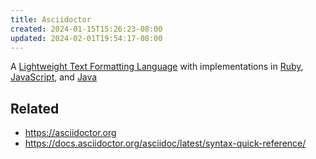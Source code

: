 ```yaml
---
title: Asciidoctor
created: 2024-01-15T15:26:23-08:00
updated: 2024-02-01T19:54:17-08:00
---
```


A [Lightweight Text Formatting Language](Lightweight%20Text%20Formatting%20Language.md) with implementations in [Ruby](Ruby.md), [JavaScript](JavaScript.md), and [Java](Java.md)

## Related

* https://asciidoctor.org
* https://docs.asciidoctor.org/asciidoc/latest/syntax-quick-reference/
